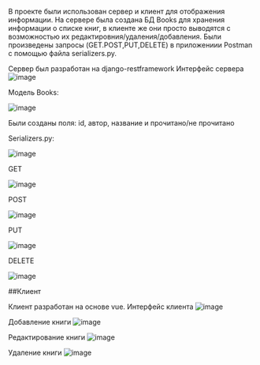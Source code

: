 В проекте были использован сервер и клиент для отображения информации.
На сервере была создана БД Books для хранения информации о списке книг, в клиенте же они просто выводятся с возможностью их редактировния/удаления/добавления.
Были произведены запросы (GET.POST,PUT,DELETE) в приложениии Postman с помощью файла serializers.py.

Сервер был разработан на django-restframework
Интерфейс сервера
![image](https://github.com/user-attachments/assets/bdcbd115-cef7-4305-8854-7f5037c0861a)


Модель Books:

![image](https://github.com/user-attachments/assets/ee9a4db2-d7bd-4682-931c-13fbcd7c8b67)

Были созданы поля: id, автор, название и прочитано/не прочитано

Serializers.py:

![image](https://github.com/user-attachments/assets/fca4258f-b227-40a5-a83d-297b1cd9beb0)

GET

![image](https://github.com/user-attachments/assets/fd44f59a-f233-45ef-b853-ea89785b8a91)

POST

![image](https://github.com/user-attachments/assets/c07aee98-0600-45c3-a0d5-8293fe7206d9)

PUT

![image](https://github.com/user-attachments/assets/648619c5-73ef-46ae-ba92-3bf52904d3e8)

DELETE

![image](https://github.com/user-attachments/assets/236a9238-8b01-499a-8ee3-e24d4370d005)

##Клиент

Клиент разработан на основе vue.
Интерфейс клиента
![image](https://github.com/user-attachments/assets/f8fc262f-5f46-44f2-a95b-92598c776c19)

Добавление книги
![image](https://github.com/user-attachments/assets/6717e584-5a0c-40a4-962f-5c224779c9e8)

Редактирование книги
![image](https://github.com/user-attachments/assets/5659bc91-a9c7-401d-8f4c-25d7d64a39d7)

Удаление книги
![image](https://github.com/user-attachments/assets/d9527782-dee3-4c89-b00f-e4a0b3ddc7a8)





